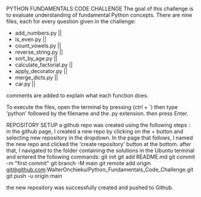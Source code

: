 PYTHON FUNDAMENTALS CODE CHALLENGE
The goal of this challenge is to evaluate understanding of fundamental Python concepts.
There are nine files, each for every question given in the challenge:

- add_numbers.py  ||
- is_even.py   ||
- count_vowels.py  ||
- reverse_string.py  ||
- sort_by_age.py  ||
- calculate_factorial.py  ||
- apply_decorator.py  ||
- merge_dicts.py  ||
- car.py  ||

comments are added to explain what each function does.

To execute the files, open the terminal by pressing (ctrl + `) then type 'python' followed by the filename and the .py extension. then press Enter.

REPOSITORY SETUP
a github repo was created using the following steps :
in the github page, I created a new repo by clicking on the + button and selecting new repository in the dropdown. In the page that follows, I named the new repo and clicked the 'create repository' button at the bottom. after that, I navigated to the folder containing the solutions in the Ubuntu terminal and entered the following commands:
git init
git add README.md
git commit -m "first commit"
git branch -M main
git remote add origin git@github.com:WalterOnchieku/Python_Fundamentals_Code_Challenge.git
git push -u origin main

the new repository was successfully created and pushed to Github.